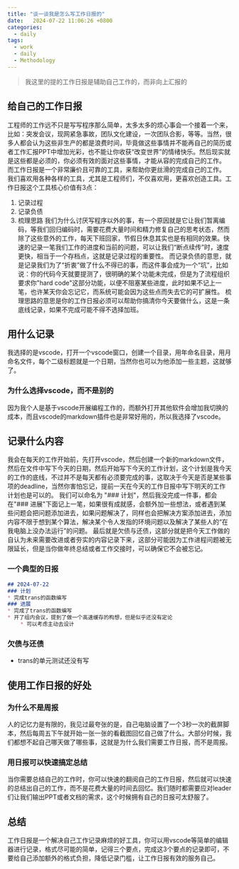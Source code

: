 ```yaml
---
title: "谈一谈我是怎么写工作日报的"
date:   2024-07-22 11:06:26 +0800
categories:
  - daily
tags:
  - work
  - daily
  - Methodology
---
```


> 我这里的提的工作日报是辅助自己工作的，而非向上汇报的

## 给自己的工作日报
工程师的工作远不只是写写程序那么简单，太多太多的烦心事会一个接着一个来，比如：突发会议，现网紧急事故，团队文化建设，一次团队合影，等等。当然，很多人都会认为这些非生产的都是浪费时间，毕竟做这些事情并不能再自己的简历或者工作汇报PPT中增加光彩，也不能让你收获“改变世界”的情绪快乐。然后现实就是这些都是必须的，你必须有效的面对这些事情，才能从容的完成自己的工作。
而工作日报是一个非常廉价且可靠的工具，来帮助你更丝滑的完成自己的工作。
我们喜欢用各种各样的工具，尤其是工程师们，不仅喜欢用，更喜欢创造工具。工作日报这个工具核心价值有3点：
1. 记录过程
2. 记录负债
3. 梳理思路
我们为什么讨厌写程序以外的事，有一个原因就是它让我们暂离编码，等我们回归编码时，需要花费大量时间和精力修复自己的思考状态，然而除了这些意外的工作，每天下班回家，节假日休息其实也是有相同的效果。快速的记录一笔我们工作的进度和当前的问题，可以让我们“断点续传”时，速度更快，相当于一个存档点，这就是记录过程的重要性。
而记录负债的意思，就是记录我们为了“折衷”做了什么不得已的事，而这件事会成为一个“坑”，比如说：你的代码今天就要提测了，很明确的某个功能未完成，但是为了流程组织要求你"hard code"这部分功能，以便不阻塞某些进度，此时如果不记上一笔，也许某天你会忘记它，而系统可能会因为这些点而失去它的可扩展性。
梳理思路的意思是你的工作日报必须可以帮助你搞清你今天要做什么，这是一条底线记录，如果不完成可能不得不选择加班。

## 用什么记录
我选择的是vscode，打开一个vscode窗口，创建一个目录，用年命名目录，用月命名文件，每个二级标题就是一个日期，当然你也可以为他添加一些主题，这就够了。
### 为什么选择vscode，而不是别的
因为我个人是基于vscode开展编程工作的，而额外打开其他软件会增加我切换的成本，而且vscode的markdown插件也是非常好用的，所以我选择了vscode。

## 记录什么内容
我会在每天的工作开始前，先打开vscode，然后创建一个新的markdown文件，然后在文件中写下今天的日期，然后开始写下今天的工作计划，这个计划是我今天的工作的底线，不过并不是每天都有必须要完成的事，这取决于今天是否是某些事项的deadline，当然你害怕忘记，提前一天在今天的工作日报中写下明天的工作计划也是可以的。
我们可以命名为 "### 计划"，然后我没完成一件事，都会在"### 进展"下面记上一笔，如果很有成就感，会额外加一些想法，或者遇到某些问题会把问题添加进去，如果问题解决了，同样也会把解决方案添加进去，添加内容不限于想到某个算法，解决某个令人发指的环境问题以及解决了某些人的“在我电脑上没办法运行”的问题。
最后就是欠债与还债，这部分就是把今天工作做的自认为未来需要改进或者夯实的内容记录下来，这部分可能因为工作进程问题被无限延长，但是当你做年终总结或者工作交接时，可以确保它不会被忘记。
### 一个典型的日报
```markdown
## 2024-07-22
### 计划
* 完成trans的函数编写
### 进展
* 完成了trans的函数编写
* 开了组内会议，提到了做一个高速缓存的构想，但是似乎还没有定论
    * 可以考虑主动去设计
```
### 欠债与还债
* trans的单元测试还没有写

## 使用工作日报的好处
### 为什么不是周报
人的记忆力是有限的，我见过最夸张的是，自己电脑设置了一个3秒一次的截屏脚本，然后每周五下午就开始一张一张的看截图回忆自己做了什么。大部分时候，我们都想不起自己哪天做了哪些事，这就是为什么我们需要工作日报，而不是周报。
### 用日报可以快速搞定总结
当你需要总结自己的工作时，你可以快速的翻阅自己的工作日报，然后就可以快速的总结出自己的工作，而不是花费大量的时间去回忆。我们随时都需要应对leader们让我们输出PPT或者文档的需求，这个时候拥有自己的日报可太舒服了。

## 总结
工作日报是一个解决自己工作记录麻烦的好工具，你可以用vscode等简单的编辑器进行记录，格式尽可能的简单，记得三个要点，完成这3个要点的记录即可，不要给自己添加额外的格式负担，降低记录门槛，让工作日报有效的服务自己。
